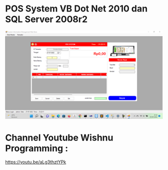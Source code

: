 # POS System VB Dot Net 2010 dan SQL Server 2008r2

![alt text](https://github.com/Wishnupmi/POS_System_VBDotNet2010/blob/main/POS%20System.png)

# Channel Youtube Wishnu Programming : 
https://youtu.be/aLg3thztYPk
